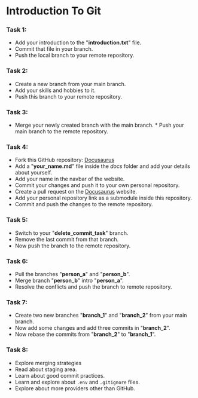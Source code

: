 # Introduction To Git

### Task 1: 
* Add your introduction to the "**introduction.txt**" file.
* Commit that file in your branch.
* Push the local branch to your remote repository.
### Task 2:
* Create a new branch from your main branch.
* Add your skills and hobbies to it.
* Push this branch to your remote repository.
### Task 3:
* Merge your newly created branch with the main branch. * Push your main branch to the remote repository.
### Task 4:
* Fork this GitHub repository: [Docusaurus](https://github.com/goyalshivansh2805/docusaurus-2025)
* Add a "**your_name.md**" file inside the *docs* folder and add your details about yourself.
* Add your name in the navbar of the website.
* Commit your changes and push it to your own personal repository.
* Create a pull request on the [Docusaurus](https://github.com/goyalshivansh2805/docusaurus-2025) website.
* Add your personal repository link as a submodule inside this repository.
* Commit and push the changes to the remote repository.
### Task 5:
* Switch to your "**delete_commit_task**" branch.
* Remove the last commit from that branch.
* Now push the branch to the remote repository.
### Task 6:
* Pull the branches "**person_a**" and "**person_b**".
* Merge branch "**person_b**" intro "**person_a**".
* Resolve the conflicts and push the branch to remote repository.
### Task 7:
* Create two new branches "**branch_1**" and "**branch_2**" from your main branch.
* Now add some changes and add three commits in "**branch_2**".
* Now rebase the commits from "**branch_2**" to "**branch_1**".
### Task 8:
* Explore merging strategies
* Read about staging area.
* Learn about good commit practices.
* Learn and explore about ```.env``` and ```.gitignore``` files.
* Explore about more providers other than GitHub.
